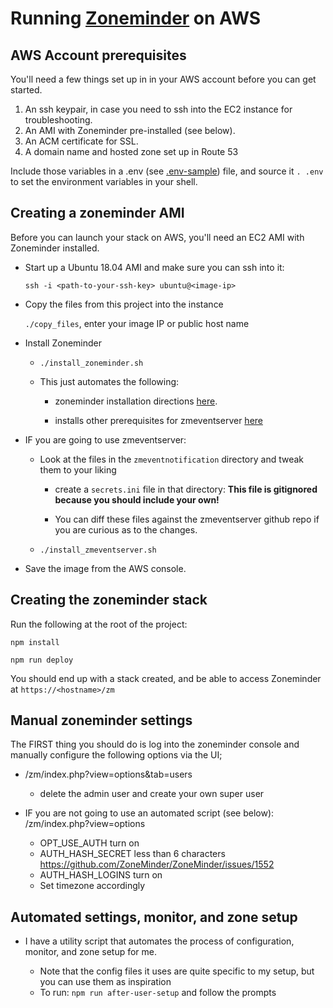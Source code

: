 # Running [Zoneminder](https://zoneminder.com/) on AWS

## AWS Account prerequisites

You'll need a few things set up in in your AWS account before you can get started.

1.  An ssh keypair, in case you need to ssh into the EC2 instance for troubleshooting.
2.  An AMI with Zoneminder pre-installed (see below).
3.  An ACM certificate for SSL.
4.  A domain name and hosted zone set up in Route 53

Include those variables in a .env (see [.env-sample](./.env-sample)) file,
and source it `. .env` to set the environment variables in your shell.

## Creating a zoneminder AMI

Before you can launch your stack on AWS, you'll need an EC2 AMI with Zoneminder installed.

*   Start up a Ubuntu 18.04 AMI and make sure you can ssh into it:

    `ssh -i <path-to-your-ssh-key> ubuntu@<image-ip>`
    
*   Copy the files from this project into the instance
    
    `./copy_files`, enter your image IP or public host name
        
*   Install Zoneminder 
        
    *   `./install_zoneminder.sh`
        
    *   This just automates the following:
    
        * zoneminder installation directions
        [here](https://zoneminder.readthedocs.io/en/latest/installationguide/ubuntu.html#easy-way-ubuntu-18-04-bionic).
        
        * installs other prerequisites for zmeventserver
        [here](https://zmeventnotification.readthedocs.io/en/latest/guides/install.html)
            
*   IF you are going to use zmeventserver:

    *   Look at the files in the `zmeventnotification` directory and tweak them to your liking
    
        *   create a `secrets.ini` file in that directory: **This file is gitignored because you should include your own!**
            
        *   You can diff these files against the zmeventserver github repo if you are curious as to the changes.

    *   `./install_zmeventserver.sh`
        
        
        
*   Save the image from the AWS console.

## Creating the zoneminder stack

Run the following at the root of the project:

`npm install`

`npm run deploy`

You should end up with a stack created, and be able to access Zoneminder at `https://<hostname>/zm`

## Manual zoneminder settings 

The FIRST thing you should do is log into the zoneminder console and manually configure the following options via the UI;

*   <your-host>/zm/index.php?view=options&tab=users

    *   delete the admin user and create your own super user
    
*   IF you are not going to use an automated script (see below): <your-host>/zm/index.php?view=options

    *   OPT_USE_AUTH turn on
    *   AUTH_HASH_SECRET less than 6 characters https://github.com/ZoneMinder/ZoneMinder/issues/1552
    *   AUTH_HASH_LOGINS turn on
    *   Set timezone accordingly
    
## Automated settings, monitor, and zone setup
    
* I have a utility script that automates the process of configuration, monitor, and zone setup for me.

    *   Note that the config files it uses are quite specific to my setup, but you can use them as inspiration
    *   To run: `npm run after-user-setup` and follow the prompts
